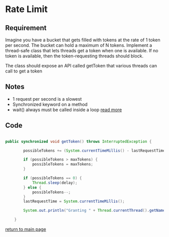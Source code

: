 # Rate Limit

## Requirement 


Imagine you have a bucket that gets filled with tokens at the rate of 1 token per second. 
The bucket can hold a maximum of N tokens. Implement a thread-safe class that lets threads get a token when one is available. 
If no token is available, then the token-requesting threads should block.

The class should expose an API called getToken that various threads can call to get a token


## Notes 

* 1 request per second is a slowest
* Synchronized keyword on a method
* wait() always must be called inside a loop [read more](https://stackoverflow.com/questions/1038007/why-should-wait-always-be-called-inside-a-loop)


## Code 

```java

public synchronized void getToken() throws InterruptedException {

        possibleTokens += (System.currentTimeMillis() - lastRequestTime) / delay;

        if (possibleTokens > maxTokens) {
            possibleTokens = maxTokens;
        }

        if (possibleTokens == 0) {
            Thread.sleep(delay);
        } else {
            possibleTokens--;
        }
        lastRequestTime = System.currentTimeMillis();

        System.out.println("Granting " + Thread.currentThread().getName() + " token at " + (Instant.now()));

    }

```




[return to main page](../../../../../../README.md)
